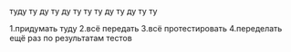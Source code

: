 туду
ту ду ту ду ту ту
ту ду ту ду ту ту

1.придумать туду
2.всё передать
3.всё протестировать
4.переделать ещё раз по результатам тестов
